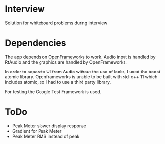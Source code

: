 # Interview
Solution for whiteboard problems during interview

# Dependencies
The app depends on [OpenFrameworks](www.openframeworks.cc) to work. Audio input is handled by RtAudio and the graphics are handled by OpenFrameworks.

In order to separate UI from Audio without the use of locks, I used the boost atomic library.  Openframeworks is unable to be built with std-c++ 11 which includes atomic, so I had to use a third party library.

For testing the Google Test Framework is used.

# ToDo
* Peak Meter slower display response
* Gradient for Peak Meter
* Peak Meter RMS instead of peak


